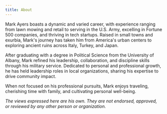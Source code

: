 ```yaml
---
title: About
---
```


Mark Ayers boasts a dynamic and varied career, with experience ranging from lawn mowing and retail to serving in the U.S. Army, excelling in Fortune 500 companies, and thriving in tech startups. Raised in small towns and exurbia, Mark's journey has taken him from America's urban centers to exploring ancient ruins across Italy, Turkey, and Japan.

After graduating with a degree in Political Science from the University of Albany, Mark refined his leadership, collaboration, and discipline skills through his military service. Dedicated to personal and professional growth, he has held leadership roles in local organizations, sharing his expertise to drive community impact.

When not focused on his professional pursuits, Mark enjoys traveling, cherishing time with family, and cultivating personal well-being.

_The views expressed here are his own. They are not endorsed, approved, or reviewed by any other person or organization._
